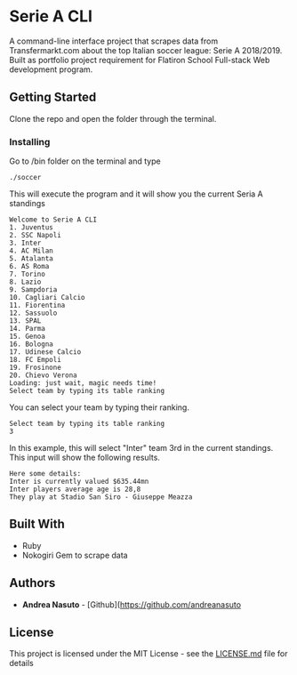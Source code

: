 # Serie A CLI

A command-line interface project that scrapes data from Transfermarkt.com about the top Italian soccer league: Serie A 2018/2019. Built as portfolio project requirement for Flatiron School Full-stack Web development program.

## Getting Started

Clone the repo and open the folder through the terminal.

### Installing

Go to /bin folder on the terminal and type

```
./soccer
```

This will execute the program and it will show you the current Seria A standings

```
Welcome to Serie A CLI
1. Juventus
2. SSC Napoli
3. Inter
4. AC Milan
5. Atalanta
6. AS Roma
7. Torino
8. Lazio
9. Sampdoria
10. Cagliari Calcio
11. Fiorentina
12. Sassuolo
13. SPAL
14. Parma
15. Genoa
16. Bologna
17. Udinese Calcio
18. FC Empoli
19. Frosinone
20. Chievo Verona
Loading: just wait, magic needs time!
Select team by typing its table ranking
```

You can select your team by typing their ranking.

```
Select team by typing its table ranking
3
```

In this example, this will select "Inter" team 3rd in the current standings. This input will show the following results.

```
Here some details:
Inter is currently valued $635.44mn
Inter players average age is 28,8
They play at Stadio San Siro - Giuseppe Meazza
```

## Built With

* Ruby
* Nokogiri Gem to scrape data

## Authors

* **Andrea Nasuto** - [Github](https://github.com/andreanasuto


## License

This project is licensed under the MIT License - see the [LICENSE.md](LICENSE.md) file for details
